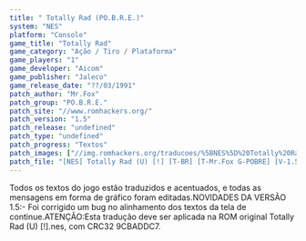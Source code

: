 ```yaml
---
title: " Totally Rad (PO.B.R.E.)"
system: "NES"
platform: "Console"
game_title: "Totally Rad"
game_category: "Ação / Tiro / Plataforma"
game_players: "1"
game_developer: "Aicom"
game_publisher: "Jaleco"
game_release_date: "??/03/1991"
patch_author: "Mr.Fox"
patch_group: "PO.B.R.E."
patch_site: "//www.romhackers.org/"
patch_version: "1.5"
patch_release: "undefined"
patch_type: "undefined"
patch_progress: "Textos"
patch_images: ["//img.romhackers.org/traducoes/%5BNES%5D%20Totally%20Rad%20-%20POBRE%20-%201.png","//img.romhackers.org/traducoes/%5BNES%5D%20Totally%20Rad%20-%20POBRE%20-%202.png","//img.romhackers.org/traducoes/%5BNES%5D%20Totally%20Rad%20-%20POBRE%20-%203.png"]
patch_file: "[NES] Totally Rad (U) [!] [T-BR] [T-Mr.Fox G-POBRE] [V-1.5 P-100% A-2019].7z"
---
```

Todos os textos do jogo estão traduzidos e acentuados, e todas as mensagens em forma de gráfico foram editadas.NOVIDADES DA VERSÃO 1.5:- Foi corrigido um bug no alinhamento dos textos da tela de continue.ATENÇÃO:Esta tradução deve ser aplicada na ROM original Totally Rad (U) [!].nes, com CRC32 9CBADDC7.